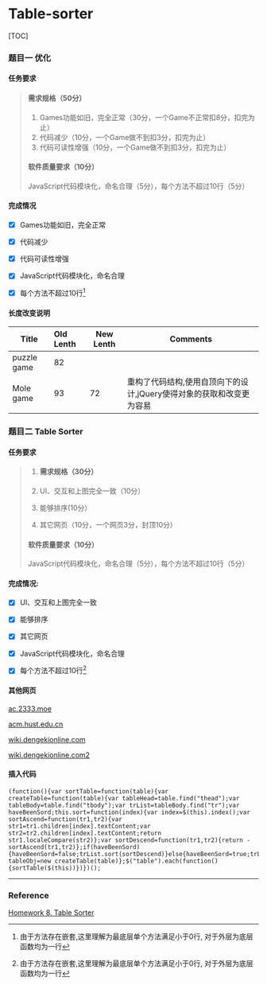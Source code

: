 # Table-sorter

[TOC]

### 题目一 优化

#### 任务要求

>#### 需求规格（50分）
>
>1. Games功能如旧，完全正常（30分，一个Game不正常扣8分，扣完为止）
>2. 代码减少（10分，一个Game做不到扣3分，扣完为止）
>3. 代码可读性增强（10分，一个Game做不到扣3分，扣完为止）
>
>
>#### 软件质量要求（10分）
>
>JavaScript代码模块化，命名合理（5分），每个方法不超过10行（5分）



#### 完成情况

- [x] Games功能如旧，完全正常
- [x] 代码减少
- [x] 代码可读性增强
- [x] JavaScript代码模块化，命名合理
- [x] 每个方法不超过10行[^注1]


#### 长度改变说明

| Title       | Old Lenth | New Lenth | Comments                               |
| ----------- | :-------- | --------- | -------------------------------------- |
| puzzle game | 82        |           |                                        |
| Mole game   | 93        | 72        | 重构了代码结构,使用自顶向下的设计,jQuery使得对象的获取和改变更为容易 |





### 题目二 Table Sorter 

#### 任务要求

>1. #### 需求规格（30分）
>
>   1. UI、交互和上图完全一致（10分）
>   2. 能够排序(10分）
>   3. 其它网页（10分，一个网页3分，封顶10分）
>
>   #### 软件质量要求（10分）
>
>   JavaScript代码模块化，命名合理（5分），每个方法不超过10行（5分）



#### 完成情况:

- [x] UI、交互和上图完全一致
- [x] 能够排序
- [x] 其它网页
- [x] JavaScript代码模块化，命名合理
- [x] 每个方法不超过10行[^注1]



#### 其他网页

[ac.2333.moe](https://ac.2333.moe/Problem.xhtml)

[acm.hust.edu.cn](http://acm.hust.edu.cn/problem/list)

[wiki.dengekionline.com](http://wiki.dengekionline.com/battlegirl/%E3%82%AC%E3%83%81%E3%83%A3%E6%AD%A6%E5%99%A8%E4%B8%80%E8%A6%A7)

[wiki.dengekionline.com2](http://wiki.dengekionline.com/battlegirl/%E3%83%A2%E3%83%81%E3%83%BC%E3%83%95%E6%AD%A6%E5%99%A8%E4%B8%80%E8%A6%A7)

#### 插入代码

```
(function(){var sortTable=function(table){var createTable=function(table){var tableHead=table.find("thead");var tableBody=table.find("tbody");var trList=tableBody.find("tr");var haveBeenSord;this.sort=function(index){var index=$(this).index();var sortAscend=function(tr1,tr2){var str1=tr1.children[index].textContent;var str2=tr2.children[index].textContent;return str1.localeCompare(str2)};var sortDescend=function(tr1,tr2){return -sortAscend(tr1,tr2)};if(haveBeenSord){haveBeenSord=false;trList.sort(sortDescend)}else{haveBeenSord=true;trList.sort(sortAscend)}tableBody.append(trList)};tableHead.find("th").bind("click",this.sort)};var tableObj=new createTable(table)};$("table").each(function(){sortTable($(this))})})();
```



---



### Reference

[Homework 8. Table Sorter](http://my.ss.sysu.edu.cn/wiki/display/WEB/Homework+8.+Table+Sorter)

[^注1]: 由于方法存在嵌套,这里理解为最底层单个方法满足小于0行, 对于外层为底层函数均为一行

 